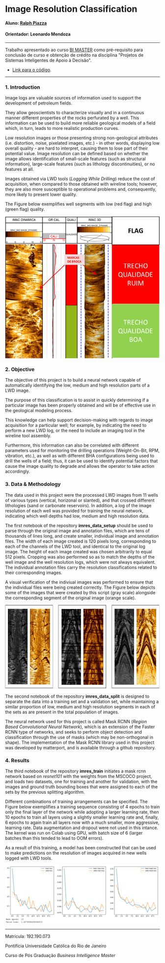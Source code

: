 # **Image Resolution Classification**

#### Aluno: [Ralph Piazza](https://github.com/rpiazza87)
#### Orientador: Leonardo Mendoza

---

Trabalho apresentado ao curso [BI MASTER](https://ica.puc-rio.ai/bi-master) como pré-requisito para conclusão de curso e obtenção de crédito na disciplina "Projetos de Sistemas Inteligentes de Apoio à Decisão".

- [Link para o código](https://github.com/rpiazza87/imres).

---

### 1. Introduction

Image logs are valuable sources of information used to support the development of petroleum fields.

They allow geoscientists to characterize visually and in a continuous manner different properties of the rocks perfurated by a well. This information can be used to build more reliable geological models of a field which, in turn, leads to more realistic production curves. 

Low resolution images or those presenting strong non-geological attributes (i.e. distortion, noise, pixelated images, etc.) - in other words, displaying low overall quality - are hard to interpret, causing them to lose part of their potential value. Image resolution can be defined based on whether the image allows identification of small-scale features (such as structural information), large-scale features (such as lithology discontinuities), or no features at all.

Images obtained via LWD tools (*Logging While Drilling*) reduce the cost of acquisition, when compared to those obtained with wireline tools; however, they are also more susceptible to operational problems and, consequently, more likely to present lower quality.

The Figure below exemplifies well segments with low (red flag) and high (green flag) quality.

![ScreenShot](img/Image_Quality.PNG)


### 2. Objective

The objective of this project is to build a neural network capable of automatically identifying the low, medium and high resolution parts of a LWD image.

The purpose of this classification is to assist in quickly determining if a particular image has been properly obtained and will be of effective use in the geological modeling process.

This knowledge can help support decision-making with regards to image acquisition for a particular well; for example, by indicating the need to perform a new LWD log, or the need to include an imaging tool in the wireline tool assembly.

Furthermore, this information can also be correlated with different parameters used for monitoring the drilling operations (Weight-On-Bit, RPM, vibration, etc.), as well as with different BHA configurations being used to drill the wells of a field; thus, it can be used to identify potential factors that cause the image quality to degrade and allows the operator to take action accordingly.


### 3. Data & Methodology

The data used in this project were the processed LWD images from 11 wells of various types (vertical, horizonal or slanted), and that crossed different lithologies (sand or carbonate reservoirs). In addition, a log of the image resolution of each well was provided for training the neural network, indicating which well depths had low, medium and high resolution data.

The first notebook of the repository **imres_data_setup** should be used to parse through the original image and annotation files, which are tens of thousands of lines long, and create smaller, individual image and annotation files. The width of each image created is 120 pixels long, corresponding to each of the channels of the LWD tool, and identical to the original log image. The height of each image created was chosen arbitrarily to equal 512 pixels. Cropping was also performed so as to match the depths of the well image and the well resolution logs, which were not always equivalent. The individual annotation files carry the resolution classifications related to their corresponding images.

A visual verification of the indiviual images was performed to ensure that the individual files were being created correctly. The Figure below depicts some of the images that were created by this script (gray scale) alongside the corresponding segment of the original image (orange scale).

![ScreenShot](img/Image_Verification.PNG)

The second notebook of the repository **imres_data_split** is designed to separate the data into a training set and a validation set, while maintaining a similar proportion of low, medium and high resolution segments in each of the sets as are present in the total population of images.

The neural network used for this project is called Mask RCNN (*Region Based Convolutional Neural Network*), which is an extension of the Faster RCNN type of networks, and seeks to perform object detection and classification through the use of masks (which may be non-orthogonal in shape). The implementation of the Mask RCNN library used in this project was developed by matterport, and is available through a github repository.


### 4. Results

The third notebook of the repository **imres_train** initiates a mask rcnn network based on *resnet101* with the weights from the MSCOCO project, and loads two datasets, one for training and another for validation, with the images and ground truth bounding boxes that were assigned to each of the sets by the previous splitting algorithm.

Different combinations of training arrangements can be specified. The Figure below exemplifies a training sequence consisting of 4 epochs to train only the final layer of the network while adopting a larger learning rate, then 10 epochs to train all layers using a slightly smaller learning rate and, finally, 6 epochs to again train all layers now with a much smaller, more aggressive, learning rate. Data augmentation and dropout were not used in this intance. The kernel was run on Colab using GPU, with batch size of 6 (larger batches than this tended to lead to OOM errors).

As a result of this training, a model has been constructed that can be used to make predictions on the resolution of images acquired in new wells logged with LWD tools.

![ScreenShot](img/Result_History.PNG)

---

Matrícula: 192.190.073

Pontifícia Universidade Católica do Rio de Janeiro

Curso de Pós Graduação *Business Intelligence Master*
